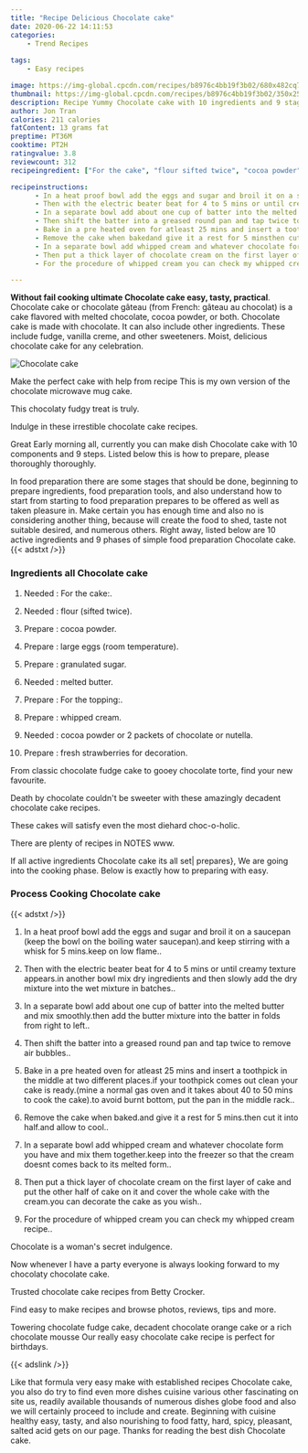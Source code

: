 ```yaml
---
title: "Recipe Delicious Chocolate cake"
date: 2020-06-22 14:11:53
categories:
    - Trend Recipes
    
tags:
    - Easy recipes

image: https://img-global.cpcdn.com/recipes/b8976c4bb19f3b02/680x482cq70/chocolate-cake-recipe-main-photo.jpg
thumbnail: https://img-global.cpcdn.com/recipes/b8976c4bb19f3b02/350x250cq70/chocolate-cake-recipe-main-photo.jpg
description: Recipe Yummy Chocolate cake with 10 ingredients and 9 stages of easy cooking.
author: Jon Tran
calories: 211 calories
fatContent: 13 grams fat
preptime: PT36M
cooktime: PT2H
ratingvalue: 3.8
reviewcount: 312
recipeingredient: ["For the cake", "flour sifted twice", "cocoa powder", "large eggs room temperature", "granulated sugar", "melted butter", "For the topping", "whipped cream", "cocoa powder or 2 packets of chocolate or nutella", "fresh strawberries for decoration"]

recipeinstructions: 
      - In a heat proof bowl add the eggs and sugar and broil it on a saucepan keep the bowl on the boiling water saucepanand keep stirring with a whisk for 5 minskeep on low flame 
      - Then with the electric beater beat for 4 to 5 mins or until creamy texture appearsin another bowl mix dry ingredients and then slowly add the dry mixture into the wet mixture in batches 
      - In a separate bowl add about one cup of batter into the melted butter and mix smoothlythen add the butter mixture into the batter in folds from right to left 
      - Then shift the batter into a greased round pan and tap twice to remove air bubbles 
      - Bake in a pre heated oven for atleast 25 mins and insert a toothpick in the middle at two different placesif your toothpick comes out clean your cake is readymine a normal gas oven and it takes about 40 to 50 mins to cook the caketo avoid burnt bottom put the pan in the middle rack 
      - Remove the cake when bakedand give it a rest for 5 minsthen cut it into halfand allow to cool 
      - In a separate bowl add whipped cream and whatever chocolate form you have and mix them togetherkeep into the freezer so that the cream doesnt comes back to its melted form 
      - Then put a thick layer of chocolate cream on the first layer of cake and put the other half of cake on it and cover the whole cake with the creamyou can decorate the cake as you wish 
      - For the procedure of whipped cream you can check my whipped cream recipe

---
```




**Without fail cooking ultimate Chocolate cake easy, tasty, practical**. Chocolate cake or chocolate gâteau (from French: gâteau au chocolat) is a cake flavored with melted chocolate, cocoa powder, or both. Chocolate cake is made with chocolate. It can also include other ingredients. These include fudge, vanilla creme, and other sweeteners. Moist, delicious chocolate cake for any celebration.


![Chocolate cake](https://img-global.cpcdn.com/recipes/b8976c4bb19f3b02/680x482cq70/chocolate-cake-recipe-main-photo.jpg "Chocolate cake")



Make the perfect cake with help from recipe This is my own version of the chocolate microwave mug cake.

This chocolaty fudgy treat is truly.

Indulge in these irrestible chocolate cake recipes.


Great Early morning all, currently you can make dish Chocolate cake with 10 components and 9 steps. Listed below this is how to prepare, please thoroughly thoroughly.

In food preparation there are some stages that should be done, beginning to prepare ingredients, food preparation tools, and also understand how to start from starting to food preparation prepares to be offered as well as taken pleasure in. Make certain you has enough time and also no is considering another thing, because will create the food to shed, taste not suitable desired, and numerous others. Right away, listed below are 10 active ingredients and 9 phases of simple food preparation Chocolate cake.
{{< adstxt />}}

### Ingredients all Chocolate cake


1. Needed  : For the cake:.

1. Needed  : flour (sifted twice).

1. Prepare  : cocoa powder.

1. Prepare  : large eggs (room temperature).

1. Prepare  : granulated sugar.

1. Needed  : melted butter.

1. Prepare  : For the topping:.

1. Prepare  : whipped cream.

1. Needed  : cocoa powder or 2 packets of chocolate or nutella.

1. Prepare  : fresh strawberries for decoration.


From classic chocolate fudge cake to gooey chocolate torte, find your new favourite.

Death by chocolate couldn&#39;t be sweeter with these amazingly decadent chocolate cake recipes.

These cakes will satisfy even the most diehard choc-o-holic.

There are plenty of recipes in NOTES www.


If all active ingredients Chocolate cake its all set| prepares}, We are going into the cooking phase. Below is exactly how to preparing with easy.

### Process Cooking Chocolate cake

{{< adstxt />}}


1. In a heat proof bowl add the eggs and sugar and broil it on a saucepan (keep the bowl on the boiling water saucepan).and keep stirring with a whisk for 5 mins.keep on low flame..



1. Then with the electric beater beat for 4 to 5 mins or until creamy texture appears.in another bowl mix dry ingredients and then slowly add the dry mixture into the wet mixture in batches..



1. In a separate bowl add about one cup of batter into the melted butter and mix smoothly.then add the butter mixture into the batter in folds from right to left..



1. Then shift the batter into a greased round pan and tap twice to remove air bubbles..



1. Bake in a pre heated oven for atleast 25 mins and insert a toothpick in the middle at two different places.if your toothpick comes out clean your cake is ready.(mine a normal gas oven and it takes about 40 to 50 mins to cook the cake).to avoid burnt bottom, put the pan in the middle rack..



1. Remove the cake when baked.and give it a rest for 5 mins.then cut it into half.and allow to cool..



1. In a separate bowl add whipped cream and whatever chocolate form you have and mix them together.keep into the freezer so that the cream doesnt comes back to its melted form..



1. Then put a thick layer of chocolate cream on the first layer of cake and put the other half of cake on it and cover the whole cake with the cream.you can decorate the cake as you wish..



1. For the procedure of whipped cream you can check my whipped cream recipe..




Chocolate is a woman&#39;s secret indulgence.

Now whenever I have a party everyone is always looking forward to my chocolaty chocolate cake.

Trusted chocolate cake recipes from Betty Crocker.

Find easy to make recipes and browse photos, reviews, tips and more.

Towering chocolate fudge cake, decadent chocolate orange cake or a rich chocolate mousse Our really easy chocolate cake recipe is perfect for birthdays.


{{< adslink />}}

Like that formula very easy make with established recipes Chocolate cake, you also do try to find even more dishes cuisine various other fascinating on site us, readily available thousands of numerous dishes globe food and also we will certainly proceed to include and create. Beginning with cuisine healthy easy, tasty, and also nourishing to food fatty, hard, spicy, pleasant, salted acid gets on our page. Thanks for reading the best dish Chocolate cake.
